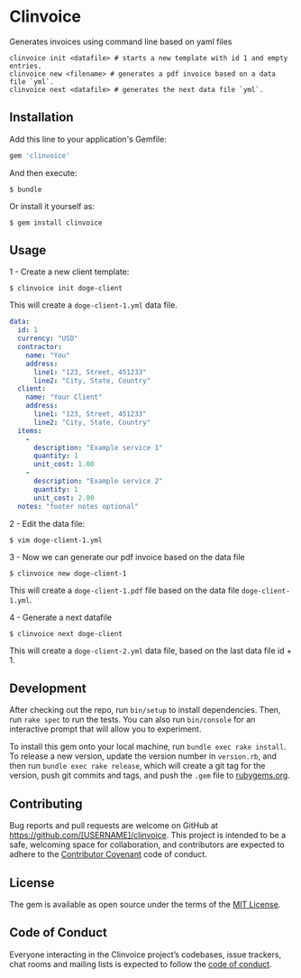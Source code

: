 # Clinvoice

Generates invoices using command line based on yaml files

```shell
clinvoice init <datafile> # starts a new template with id 1 and empty entries.
clinvoice new <filename> # generates a pdf invoice based on a data file `yml`.
clinvoice next <datafile> # generates the next data file `yml`.
```

## Installation

Add this line to your application's Gemfile:

```ruby
gem 'clinvoice'
```

And then execute:

    $ bundle

Or install it yourself as:

    $ gem install clinvoice

## Usage

1 - Create a new client template:

    $ clinvoice init doge-client

This will create a `doge-client-1.yml` data file.

```yaml
data:
  id: 1
  currency: "USD"
  contractor:
    name: "You"
    address:
      line1: "123, Street, 451233"
      line2: "City, State, Country"
  client:
    name: "Your Client"
    address:
      line1: "123, Street, 451233"
      line2: "City, State, Country"
  items:
    -
      description: "Example service 1"
      quantity: 1
      unit_cost: 1.00
    -
      description: "Example service 2"
      quantity: 1
      unit_cost: 2.00
  notes: "footer notes optional"
```

2 - Edit the data file:

    $ vim doge-client-1.yml

3 - Now we can generate our pdf invoice based on the data file

    $ clinvoice new doge-client-1

This will create a `doge-client-1.pdf` file based on the data file `doge-client-1.yml`.

4 - Generate a next datafile

    $ clinvoice next doge-client

This will create a `doge-client-2.yml` data file, based on the last data file id + 1.

## Development

After checking out the repo, run `bin/setup` to install dependencies. Then, run `rake spec` to run the tests. You can also run `bin/console` for an interactive prompt that will allow you to experiment.

To install this gem onto your local machine, run `bundle exec rake install`. To release a new version, update the version number in `version.rb`, and then run `bundle exec rake release`, which will create a git tag for the version, push git commits and tags, and push the `.gem` file to [rubygems.org](https://rubygems.org).

## Contributing

Bug reports and pull requests are welcome on GitHub at https://github.com/[USERNAME]/clinvoice. This project is intended to be a safe, welcoming space for collaboration, and contributors are expected to adhere to the [Contributor Covenant](http://contributor-covenant.org) code of conduct.

## License

The gem is available as open source under the terms of the [MIT License](https://opensource.org/licenses/MIT).

## Code of Conduct

Everyone interacting in the Clinvoice project’s codebases, issue trackers, chat rooms and mailing lists is expected to follow the [code of conduct](https://github.com/[USERNAME]/clinvoice/blob/master/CODE_OF_CONDUCT.md).
